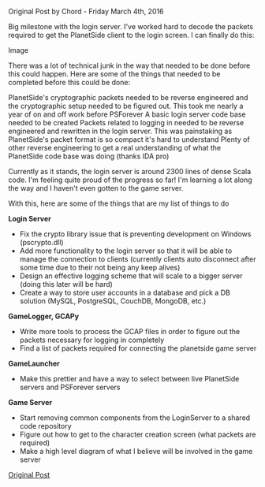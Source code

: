 Original Post by Chord - Friday March 4th, 2016

Big milestone with the login server. I've worked hard to decode the
packets required to get the PlanetSide client to the login screen. I can
finally do this:

Image

There was a lot of technical junk in the way that needed to be done
before this could happen. Here are some of the things that needed to be
completed before this could be done:

PlanetSide's cryptographic packets needed to be reverse engineered and
the cryptographic setup needed to be figured out. This took me nearly a
year of on and off work before PSForever A basic login server code base
needed to be created Packets related to logging in needed to be reverse
engineered and rewritten in the login server. This was painstaking as
PlanetSide's packet format is so compact it's hard to understand Plenty
of other reverse engineering to get a real understanding of what the
PlanetSide code base was doing (thanks IDA pro)

Currently as it stands, the login server is around 2300 lines of dense
Scala code. I'm feeling quite proud of the progress so far! I'm learning
a lot along the way and I haven't even gotten to the game server.

With this, here are some of the things that are my list of things to do

**Login Server**

- Fix the crypto library issue that is preventing development on
  Windows (pscrypto.dll)
- Add more functionality to the login server so that it will be able
  to manage the connection to clients (currently clients auto
  disconnect after some time due to their not being any keep alives)
- Design an effective logging scheme that will scale to a bigger
  server (doing this later will be hard)
- Create a way to store user accounts in a database and pick a DB
  solution (MySQL, PostgreSQL, CouchDB, MongoDB, etc.)

**GameLogger, GCAPy**

- Write more tools to process the GCAP files in order to figure out
  the packets necessary for logging in completely
- Find a list of packets required for connecting the planetside game
  server

**GameLauncher**

- Make this prettier and have a way to select between live PlanetSide
  servers and PSForever servers

**Game Server**

- Start removing common components from the LoginServer to a shared
  code repository
- Figure out how to get to the character creation screen (what packets
  are required)
- Make a high level diagram of what I believe will be involved in the
  game server

[Original Post](http://psforever.net/forum/viewtopic.php?f=11&t=156)

<!--[Category:PSForever Updates](Category:PSForever_Updates.md)-->
